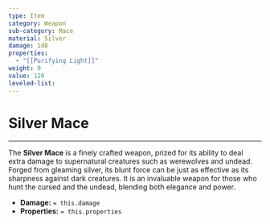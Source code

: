 ```yaml
---
type: Item
category: Weapon
sub-category: Mace
material: Silver
damage: 1d8
properties:
  - "[[Purifying Light]]"
weight: 9
value: 120
leveled-list: 
---
```

# Silver Mace

---

The **Silver Mace** is a finely crafted weapon, prized for its ability to deal extra damage to supernatural creatures such as werewolves and undead. Forged from gleaming silver, its blunt force can be just as effective as its sharpness against dark creatures. It is an invaluable weapon for those who hunt the cursed and the undead, blending both elegance and power.

- **Damage:** `= this.damage`
- **Properties:** `= this.properties`
